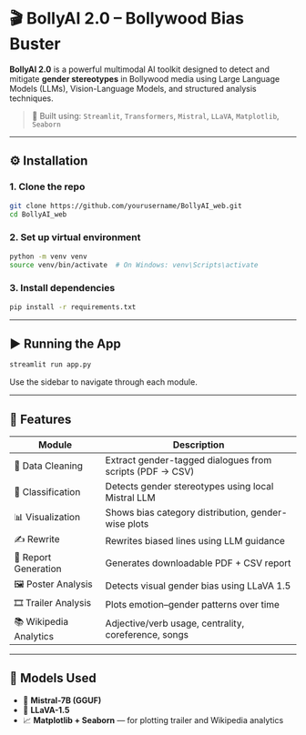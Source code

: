 # 🎬 BollyAI 2.0 – Bollywood Bias Buster

**BollyAI 2.0** is a powerful multimodal AI toolkit designed to detect and mitigate **gender stereotypes** in Bollywood media using Large Language Models (LLMs), Vision-Language Models, and structured analysis techniques.

> 🚀 Built using: `Streamlit`, `Transformers`, `Mistral`, `LLaVA`, `Matplotlib`, `Seaborn`

---

## ⚙️ Installation

### 1. Clone the repo

```bash
git clone https://github.com/yourusername/BollyAI_web.git
cd BollyAI_web
```

### 2. Set up virtual environment

```bash
python -m venv venv
source venv/bin/activate  # On Windows: venv\Scripts\activate
```

### 3. Install dependencies

```bash
pip install -r requirements.txt
```

---

## ▶️ Running the App

```bash
streamlit run app.py
```

Use the sidebar to navigate through each module.

---

## 🧩 Features

| Module                 | Description                                              |
|------------------------|----------------------------------------------------------|
| 📄 Data Cleaning       | Extract gender-tagged dialogues from scripts (PDF → CSV) |
| 🧠 Classification      | Detects gender stereotypes using local Mistral LLM       |
| 📊 Visualization       | Shows bias category distribution, gender-wise plots      |
| ✍️ Rewrite             | Rewrites biased lines using LLM guidance                 |
| 📁 Report Generation   | Generates downloadable PDF + CSV report                  |
| 🖼️ Poster Analysis     | Detects visual gender bias using LLaVA 1.5               |
| 🎞️ Trailer Analysis    | Plots emotion–gender patterns over time                  |
| 📚 Wikipedia Analytics | Adjective/verb usage, centrality, coreference, songs     |

---

## 🧠 Models Used

- 🤖 **Mistral-7B (GGUF)**
- 🧠 **LLaVA-1.5**
- 📈 **Matplotlib + Seaborn** — for plotting trailer and Wikipedia analytics
